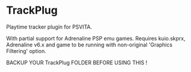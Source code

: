 # TrackPlug
Playtime tracker plugin for PSVITA.

With partial support for Adrenaline PSP emu games.
Requires kuio.skprx, Adrenaline v6.x and game to be running with non-original 'Graphics Filtering' option.

BACKUP YOUR TrackPlug FOLDER BEFORE USING THIS !
